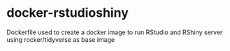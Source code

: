# docker-rstudioshiny
Dockerfile used to create a docker image to run RStudio and RShiny server using rocker/tidyverse as base image
